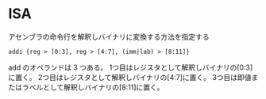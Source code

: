 # ISA

アセンブラの命令行を解釈しバイナリに変換する方法を指定する

```
addi {reg > [0:3], reg > [4:7], (imm|lab) > [8:11]}
```

add のオペランドは 3 つある。
1つ目はレジスタとして解釈しバイナリの[0:3]に置く。
2つ目はレジスタとして解釈しバイナリの[4:7]に置く。
3つ目は即値またはラベルとして解釈しバイナリの[8:11]に置く。
